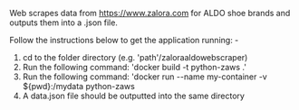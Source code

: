 Web scrapes data from https://www.zalora.com for ALDO shoe brands and outputs them into a .json file.

Follow the instructions below to get the application running: -

1. cd to the folder directory (e.g. 'path'/zaloraaldowebscraper)
2. Run the following command: 'docker build -t python-zaws .'
3. Run the following command: 'docker run --name my-container -v ${pwd}:/mydata python-zaws
4. A data.json file should be outputted into the same directory
